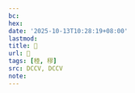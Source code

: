 ```yaml
---
bc:
hex:
date: '2025-10-13T10:28:19+08:00'
lastmod:
title: 􃆝
url: 􃆝
tags: [稑, 穋]
src: DCCV, DCCV
note:
---
```

